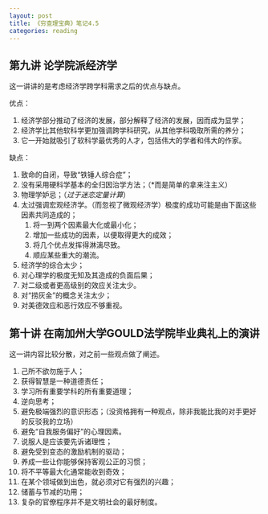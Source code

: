 ```yaml
---
layout: post
title: 《穷查理宝典》笔记4.5
categories: reading
---
```


## 第九讲 论学院派经济学

这一讲讲的是考虑经济学跨学科需求之后的优点与缺点。

优点：

1. 经济学部分推动了经济的发展，部分解释了经济的发展，因而成为显学；
2. 经济学比其他软科学更加强调跨学科研究，从其他学科吸取所需的养分；
3. 它一开始就吸引了软科学最优秀的人才，包括伟大的学者和伟大的作家。

缺点：

1. 致命的自闭，导致“铁锤人综合症”；
2. 没有采用硬科学基本的全归因治学方法；（*而是简单的拿来注主义）
3. 物理学妒忌；（*过于迷恋定量计算*）
4. 太过强调宏观经济学。（而忽视了微观经济学）极度的成功可能是由下面这些因素共同造成的；
   1. 将一到两个因素最大化或最小化；
   2. 增加一些成功的因素，以便取得更大的成效；
   3. 将几个优点发挥得淋漓尽致。
   4. 顺应某些重大的潮流。
5. 经济学的综合太少；
6. 对心理学的极度无知及其造成的负面后果；
7. 对二级或者更高级别的效应关注太少。
8. 对“捞灰金”的概念关注太少；
9. 对美德效应和恶行效应不够重视。

## 第十讲 在南加州大学GOULD法学院毕业典礼上的演讲

这一讲内容比较分散，对之前一些观点做了阐述。

1. 己所不欲勿施于人；
2. 获得智慧是一种道德责任；
3. 学习所有重要学科的所有重要道理；
4. 逆向思考；
5. 避免极端强烈的意识形态；（没资格拥有一种观点，除非我能比我的对手更好的反驳我的立场）
6. 避免“自我服务偏好”的心理因素。
7. 说服人是应该要先诉诸理性；
8. 避免受到变态的激励机制的驱动；
9. 养成一些让你能够保持客观公正的习惯；
10. 将不平等最大化通常能收到奇效；
11. 在某个领域做到出色，就必须对它有强烈的兴趣；
12. 储蓄与节减的功用；
13. 复杂的官僚程序并不是文明社会的最好制度。